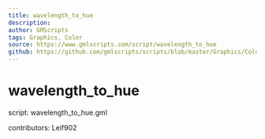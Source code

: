 ```yaml
---
title: wavelength_to_hue
description: 
author: GMScripts
tags: Graphics, Color
source: https://www.gmlscripts.com/script/wavelength_to_hue
github: https://github.com/gmlscripts/scripts/blob/master/Graphics/Color/wavelength_to_hue.gml
---
```


wavelength_to_hue
=================

script: wavelength_to_hue.gml

contributors: Leif902

